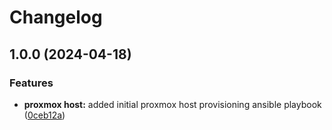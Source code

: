 # Changelog

## 1.0.0 (2024-04-18)


### Features

* **proxmox host:** added initial proxmox host provisioning ansible playbook ([0ceb12a](https://github.com/genirohtea/proxmox-host/commit/0ceb12ac5cc4d425279fb1199a49c035f8b7ea2d))
